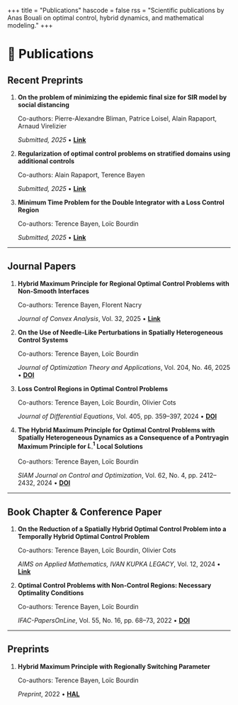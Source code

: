 +++
title = "Publications"
hascode = false
rss = "Scientific publications by Anas Bouali on optimal control, hybrid dynamics, and mathematical modeling."
+++

# 📘 Publications

## Recent Preprints

1. **On the problem of minimizing the epidemic final size for SIR model by social distancing**

    Co-authors: Pierre-Alexandre Bliman, Patrice Loisel, Alain Rapaport, Arnaud Virelizier
    
    *Submitted, 2025* • [**Link**](https://hal.science/hal-05194927v1)


2.  **Regularization of optimal control problems on stratified domains using additional controls** 
    
    Co-authors: Alain Rapaport, Terence Bayen  
    
    *Submitted, 2025* • [**Link**](https://hal.inrae.fr/hal-04928858v2)

3.  **Minimum Time Problem for the Double Integrator with a Loss Control Region** 
    
    Co-authors: Terence Bayen, Loïc Bourdin  
    
    *Submitted, 2025* • [**Link**](https://hal.science/hal-03928967v2)

---

## Journal Papers

1.  **Hybrid Maximum Principle for Regional Optimal Control Problems with Non-Smooth Interfaces** 
    
    Co-authors: Terence Bayen, Florent Nacry  
    
    *Journal of Convex Analysis*, Vol. 32, 2025 • [**Link**](https://www.heldermann.de/JCA/JCA32/JCA321/jca32010.htm)

2.  **On the Use of Needle-Like Perturbations in Spatially Heterogeneous Control Systems** 

    Co-authors: Terence Bayen, Loïc Bourdin  
    
    *Journal of Optimization Theory and Applications*, Vol. 204, No. 46, 2025
    • [**DOI**](https://link.springer.com/article/10.1007/s10957-025-02607-6)

3.  **Loss Control Regions in Optimal Control Problems** 

    Co-authors: Terence Bayen, Loïc Bourdin, Olivier Cots  
    
    *Journal of Differential Equations*, Vol. 405, pp. 359–397, 2024 • [**DOI**](https://www.sciencedirect.com/science/article/pii/S0022039624003887)

4.  **The Hybrid Maximum Principle for Optimal Control Problems with Spatially Heterogeneous Dynamics as a Consequence of a Pontryagin Maximum Principle for $L^1_{\square}$ Local Solutions** 

    Co-authors: Terence Bayen, Loïc Bourdin

    *SIAM Journal on Control and Optimization*, Vol. 62, No. 4, pp. 2412–2432, 2024 • [**DOI**](https://epubs.siam.org/doi/abs/10.1137/23M155311X)

---

## Book Chapter & Conference Paper

1.  **On the Reduction of a Spatially Hybrid Optimal Control Problem into a Temporally Hybrid Optimal Control Problem** 

    Co-authors: Terence Bayen, Loïc Bourdin, Olivier Cots  
    
    *AIMS on Applied Mathematics, IVAN KUPKA LEGACY*, Vol. 12, 2024 • [**Link**](https://www.aimsciences.org/book/AM/volume/58)

2.  **Optimal Control Problems with Non-Control Regions: Necessary Optimality Conditions** 
    
    Co-authors: Terence Bayen, Loïc Bourdin  
    
    *IFAC-PapersOnLine*, Vol. 55, No. 16, pp. 68–73, 2022 • [**DOI**](https://www.sciencedirect.com/science/article/pii/S2405896322011739)

---

## Preprints

1.  **Hybrid Maximum Principle with Regionally Switching Parameter** 

    Co-authors: Terence Bayen, Loïc Bourdin  
    
    *Preprint*, 2022 • [**HAL**](https://hal.science/hal-03638701v1)
